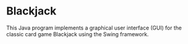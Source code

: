 # Blackjack
This Java program implements a graphical user interface (GUI) for the classic card game Blackjack using the Swing framework.
